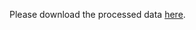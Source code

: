 Please download the processed data [here](https://1drv.ms/f/s!AoTJ9uWa69GGbOZHwxSgb5JpOFI?e=G1GH3a).
